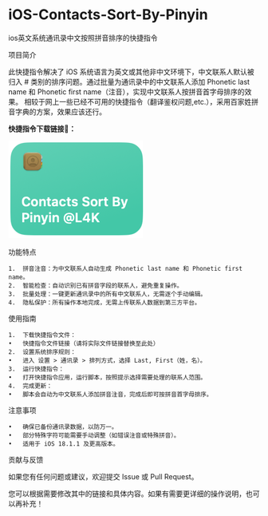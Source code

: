 # iOS-Contacts-Sort-By-Pinyin
ios英文系统通讯录中文按照拼音排序的快捷指令

项目简介

此快捷指令解决了 iOS 系统语言为英文或其他非中文环境下，中文联系人默认被归入 # 类别的排序问题。通过批量为通讯录中的中文联系人添加 Phonetic last name 和 Phonetic first name（注音），实现中文联系人按拼音首字母排序的效果。
相较于网上一些已经不可用的快捷指令（翻译鉴权问题,etc.），采用百家姓拼音字典的方案，效果应该还行。


**快捷指令下载链接🔗：**


[![⬇️点击下载](Screenshot%202024-11-25%20at%2019.50.35.png)](https://www.icloud.com/shortcuts/bb1990e1d3894048b5d9adc7caf2515c)



功能特点

	1.	拼音注音：为中文联系人自动生成 Phonetic last name 和 Phonetic first name。
	2.	智能检查：自动识别已有拼音字段的联系人，避免重复操作。
	3.	批量处理：一键更新通讯录中的所有中文联系人，无需逐个手动编辑。
	4.	隐私保护：所有操作本地完成，无需上传联系人数据到第三方平台。

使用指南

	1.	下载快捷指令文件：
	•	快捷指令文件链接（请将实际文件链接替换至此处）
	2.	设置系统排序规则：
	•	进入 设置 > 通讯录 > 排列方式，选择 Last, First（姓，名）。
	3.	运行快捷指令：
	•	打开快捷指令应用，运行脚本，按照提示选择需要处理的联系人范围。
	4.	完成更新：
	•	脚本会自动为中文联系人添加拼音注音，完成后即可按拼音首字母排序。

注意事项

	•	确保已备份通讯录数据，以防万一。
	•	部分特殊字符可能需要手动调整（如错误注音或特殊拼音）。
	•	适用于 iOS 18.1.1 及更高版本。

贡献与反馈

如果您有任何问题或建议，欢迎提交 Issue 或 Pull Request。

您可以根据需要修改其中的链接和具体内容。如果有需要更详细的操作说明，也可以再补充！
